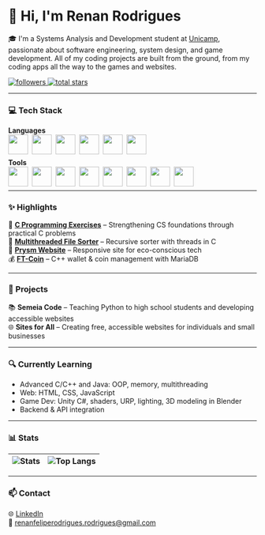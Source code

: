 # 👋 Hi, I'm Renan Rodrigues

🎓 I'm a Systems Analysis and Development student at [Unicamp](https://www.unicamp.br), passionate about software engineering, system design, and game development. All of my coding projects are built from the ground, from my coding apps all the way to the games and websites.

<p align="left">
  <a href="https://github.com/Orphn?tab=followers">
    <img alt="followers" title="Follow me on GitHub" src="https://custom-icon-badges.demolab.com/github/followers/Orphn?color=236ad3&labelColor=1155ba&style=for-the-badge&logo=person-add&label=Follow&logoColor=white"/>
  </a>
  <a href="https://github.com/Orphn?tab=repositories&sort=stargazers">
    <img alt="total stars" title="Total stars on GitHub" src="https://custom-icon-badges.demolab.com/github/stars/Orphn?color=55960c&style=for-the-badge&labelColor=488207&logo=star"/>
  </a>
</p>

---

### 💻 Tech Stack

**Languages**  
<img align="left" src="https://cdn.jsdelivr.net/gh/devicons/devicon/icons/c/c-original.svg" width="40px" style="padding-right:5px;" />
<img align="left" src="https://cdn.jsdelivr.net/gh/devicons/devicon/icons/cplusplus/cplusplus-original.svg" width="40px" style="padding-right:5px;" />
<img align="left" src="https://cdn.jsdelivr.net/gh/devicons/devicon/icons/csharp/csharp-original.svg" width="40px" style="padding-right:5px;" />
<img align="left" src="https://cdn.jsdelivr.net/gh/devicons/devicon/icons/java/java-original.svg" width="40px" style="padding-right:5px;" />
<img align="left" src="https://cdn.jsdelivr.net/gh/devicons/devicon/icons/python/python-original.svg" width="40px" style="padding-right:5px;" />
<img align="left" src="https://cdn.jsdelivr.net/gh/devicons/devicon/icons/javascript/javascript-original.svg" width="40px" style="padding-right:5px;" />
<br><br>

**Tools**  
<img align="left" src="https://cdn.jsdelivr.net/gh/devicons/devicon/icons/html5/html5-original.svg" width="40px" style="padding-right:5px;" />
<img align="left" src="https://cdn.jsdelivr.net/gh/devicons/devicon/icons/css3/css3-original.svg" width="40px" style="padding-right:5px;" />
<img align="left" src="https://cdn.jsdelivr.net/gh/devicons/devicon/icons/unity/unity-original.svg" width="40px" style="padding-right:5px;" />
<img align="left" src="https://cdn.jsdelivr.net/gh/devicons/devicon/icons/blender/blender-original.svg" width="40px" style="padding-right:5px;" />
<img align="left" src="https://cdn.jsdelivr.net/gh/devicons/devicon/icons/git/git-original.svg" width="40px" style="padding-right:5px;" />
<img align="left" src="https://cdn.jsdelivr.net/gh/devicons/devicon/icons/github/github-original.svg" width="40px" style="padding-right:5px;" />
<img align="left" src="https://cdn.jsdelivr.net/gh/devicons/devicon/icons/linux/linux-original.svg" width="40px" style="padding-right:5px;" />
<img align="left" src="https://cdn.jsdelivr.net/gh/devicons/devicon/icons/amazonwebservices/amazonwebservices-original-wordmark.svg" width="40px" style="padding-right:5px;" />
<br><br>

---

### ✨ Highlights

🧠 [**C Programming Exercises**](https://github.com/Orphn/C-Program-Exercises) – Strengthening CS foundations through practical C problems  
🔄 [**Multithreaded File Sorter**](https://github.com/Orphn/Multithreaded-File-Sorter-UNICAMP) – Recursive sorter with threads in C  
🌿 [**Prysm Website**](https://github.com/Orphn/Prysm-Responsive-Website) – Responsive site for eco-conscious tech  
💰 [**FT-Coin**](https://github.com/MarceloSantosBMDev/FT-coin) – C++ wallet & coin management with MariaDB

---

### 🚀 Projects

📚 **Semeia Code** – Teaching Python to high school students and developing accessible websites  
🌐 **Sites for All** – Creating free, accessible websites for individuals and small businesses

---

### 🔍 Currently Learning

- Advanced C/C++ and Java: OOP, memory, multithreading  
- Web: HTML, CSS, JavaScript 
- Game Dev: Unity C#, shaders, URP, lighting, 3D modeling in Blender 
- Backend & API integration

---

### 📊 Stats

| ![Stats](https://github-readme-stats.vercel.app/api?username=Orphn&show_icons=true&theme=transparent&hide_rank=false&line_height=24) | ![Top Langs](https://github-readme-stats.vercel.app/api/top-langs/?username=Orphn&layout=donut&theme=transparent&line_height=24) |
|---|---|

---

### 📫 Contact

🌐 [LinkedIn](https://www.linkedin.com/in/renan-felipe-rodrigues)  
📧 renanfeliperodrigues.rodrigues@gmail.com
